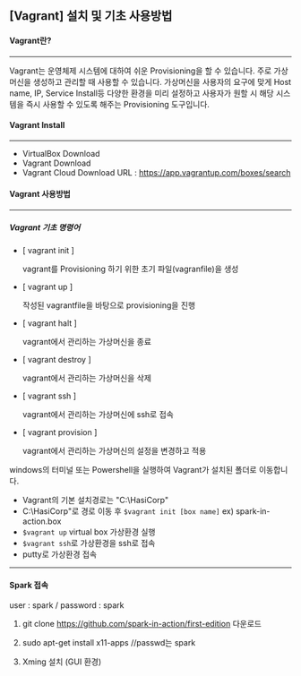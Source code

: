 ## [Vagrant] 설치 및 기초 사용방법



#### Vagrant란?

---

Vagrant는 운영체제 시스템에 대하여 쉬운 Provisioning을 할 수 있습니다. 주로 가상머신을 생성하고 관리할 때 사용할 수 있습니다. 가상머신을 사용자의 요구에 맞게 Host name, IP, Service Install등 다양한 환경을 미리 설정하고 사용자가 원할 시 해당 시스템을 즉시 사용할 수 있도록 해주는 Provisioning 도구입니다.



#### Vagrant Install

___

- VirtualBox Download
- Vagrant Download
- Vagrant Cloud Download URL : https://app.vagrantup.com/boxes/search



#### Vagrant 사용방법

---



##### Vagrant 기초 명령어

- [ vagrant init ]

  vagrant를 Provisioning 하기 위한 초기 파일(vagranfile)을 생성

- [ vagrant up ]

  작성된 vagrantfile을 바탕으로 provisioning을 진행

- [ vagrant halt ]

  vagrant에서 관리하는 가상머신을 종료

- [ vagrant destroy ]

  vagrant에서 관리하는 가상머신을 삭제

- [ vagrant ssh ]

  vagrant에서 관리하는 가상머신에 ssh로 접속

- [ vagrant provision ]

  vagrant에서 관리하는 가상머신의 설정을 변경하고 적용



windows의 터미널 또는 Powershell을 실행하여 Vagrant가 설치된 폴더로 이동합니다.

- Vagrant의 기본 설치경로는 "C:\\HasiCorp\"
- C:\\HasiCorp\"로 경로 이동 후 `$vagrant init [box name]` ex) spark-in-action.box
- `$vagrant up` virtual box 가상환경 실행
- `$vagrant ssh`로 가상환경을 ssh로 접속
- putty로 가상환경 접속 

---



#### Spark 접속

user : spark / password : spark

1) git clone https://github.com/spark-in-action/first-edition 다운로드

2) sudo apt-get install x11-apps  //passwd는 spark

3) Xming 설치 (GUI 환경)

